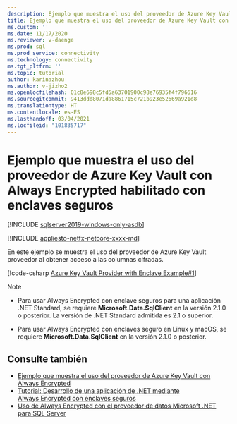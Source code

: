 ```yaml
---
description: Ejemplo que muestra el uso del proveedor de Azure Key Vault con Always Encrypted habilitado con enclaves seguros
title: Ejemplo que muestra el uso del proveedor de Azure Key Vault con Always Encrypted habilitado con enclaves seguros | Microsoft Docs
ms.custom: ''
ms.date: 11/17/2020
ms.reviewer: v-daenge
ms.prod: sql
ms.prod_service: connectivity
ms.technology: connectivity
ms.tgt_pltfrm: ''
ms.topic: tutorial
author: karinazhou
ms.author: v-jizho2
ms.openlocfilehash: 01c8e698c5fd5a63701900c98e76935f4f796616
ms.sourcegitcommit: 9413ddd8071da8861715c721b923e52669a921d8
ms.translationtype: HT
ms.contentlocale: es-ES
ms.lasthandoff: 03/04/2021
ms.locfileid: "101835717"
---
```

# <a name="example-demonstrating-use-of-azure-key-vault-provider-with-always-encrypted-enabled-with-secure-enclaves"></a>Ejemplo que muestra el uso del proveedor de Azure Key Vault con Always Encrypted habilitado con enclaves seguros

[!INCLUDE [sqlserver2019-windows-only-asdb](../../../includes/applies-to-version/sqlserver2019-windows-only-asdb.md)]

[!INCLUDE [appliesto-netfx-netcore-xxxx-md](../../../includes/appliesto-netfx-netcore-netst-md.md)]

En este ejemplo se muestra el uso del proveedor de Azure Key Vault proveedor al obtener acceso a las columnas cifradas.

[!code-csharp [Azure Key Vault Provider with Enclave Example#1](~/../sqlclient/doc/samples/AzureKeyVaultProviderWithEnclaveProviderExample.cs#1)]

> [!NOTE]
> - Para usar Always Encrypted con enclave seguros para una aplicación .NET Standard, se requiere **Microsoft.Data.SqlClient** en la versión 2.1.0 o posterior. La versión de .NET Standard admitida es 2.1 o superior. 
>
> - Para usar Always Encrypted con enclaves seguro en Linux y macOS, se requiere **Microsoft.Data.SqlClient** en la versión 2.1.0 o posterior.

## <a name="see-also"></a>Consulte también

- [Ejemplo que muestra el uso del proveedor de Azure Key Vault con Always Encrypted](azure-key-vault-example.md)
- [Tutorial: Desarrollo de una aplicación de .NET mediante Always Encrypted con enclaves seguros](tutorial-always-encrypted-enclaves-develop-net-apps.md)
- [Uso de Always Encrypted con el proveedor de datos Microsoft .NET para SQL Server](sqlclient-support-always-encrypted.md)
